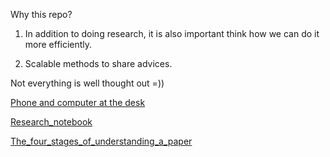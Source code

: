 Why this repo?

1. In addition to doing research, it is also important think how we can do it more efficiently.

2. Scalable methods to share advices.

Not everything is well thought out =))

[Phone and computer at the desk](Phone_and_computer_at_the_desk.pdf)

[Research_notebook](Research_notebook.pdf)

[The_four_stages_of_understanding_a_paper](The_four_stages_of_understanding_a_paper.pdf)
